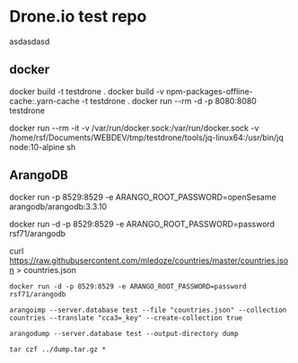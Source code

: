 # Drone.io test repo

asdasdasd

## docker

  docker build -t testdrone .
  docker build -v npm-packages-offline-cache:.yarn-cache -t testdrone .
  docker run --rm -d -p 8080:8080 testdrone
  
  docker run --rm -it -v /var/run/docker.sock:/var/run/docker.sock -v /home/rsf/Documents/WEBDEV/tmp/testdrone/tools/jq-linux64:/usr/bin/jq node:10-alpine sh
  
## ArangoDB

docker run -p 8529:8529 -e ARANGO_ROOT_PASSWORD=openSesame arangodb/arangodb:3.3.10

docker run -d -p 8529:8529 -e ARANGO_ROOT_PASSWORD=password rsf71/arangodb


curl https://raw.githubusercontent.com/mledoze/countries/master/countries.json > countries.json

`docker run -d -p 8529:8529 -e ARANGO_ROOT_PASSWORD=password rsf71/arangodb`

`arangoimp --server.database test --file "countries.json" --collection countries --translate "cca3=_key" --create-collection true`

`arangodump --server.database test --output-directory dump`

`tar czf ../dump.tar.gz *`

